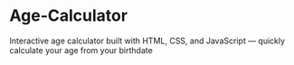 # Age-Calculator
Interactive age calculator built with HTML, CSS, and JavaScript — quickly calculate your age from your birthdate
